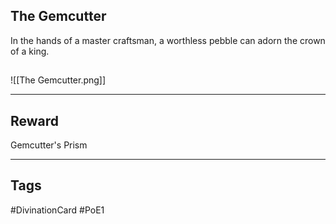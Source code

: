 ## The Gemcutter
In the hands of a master craftsman, a worthless pebble can adorn the crown of a king.
## 
![[The Gemcutter.png]]

---
## Reward
Gemcutter's Prism

---
## Tags
#DivinationCard
#PoE1